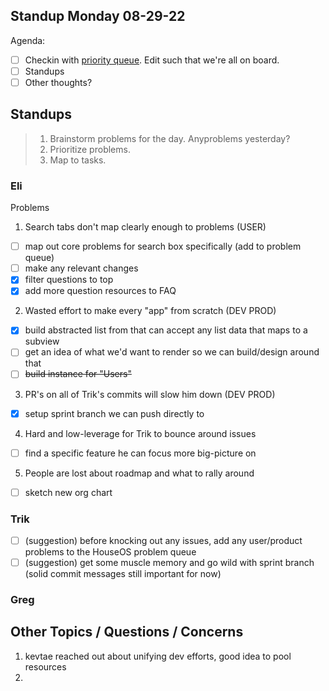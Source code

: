 ## Standup Monday 08-29-22

Agenda:

- [ ] Checkin with [priority queue](https://github.com/orgs/Krause-House/projects/6/views/1). Edit such that we're all on board.
- [ ] Standups
- [ ] Other thoughts?

## Standups

> 1. Brainstorm problems for the day. Anyproblems yesterday?
> 2. Prioritize problems.
> 3. Map to tasks.


### Eli
Problems

1. Search tabs don't map clearly enough to problems (USER)
- [ ] map out core problems for search box specifically (add to problem queue)
- [ ] make any relevant changes
- [x] filter questions to top
- [x] add more question resources to FAQ

2. Wasted effort to make every "app" from scratch (DEV PROD)
- [x] build abstracted list from that can accept any list data that maps to a subview
- [ ] get an idea of what we'd want to render so we can build/design around that
- [ ] ~~build instance for "Users"~~

3. PR's on all of Trik's commits will slow him down (DEV PROD)
- [x] setup sprint branch we can push directly to

4. Hard and low-leverage for Trik to bounce around issues
- [ ] find a specific feature he can focus more big-picture on

5. People are lost about roadmap and what to rally around
- [ ] sketch new org chart

### Trik
- [ ] (suggestion) before knocking out any issues, add any user/product problems to the HouseOS problem queue
- [ ] (suggestion) get some muscle memory and go wild with sprint branch (solid commit messages still important for now)

### Greg


## Other Topics / Questions / Concerns
1. kevtae reached out about unifying dev efforts, good idea to pool resources
2. 
